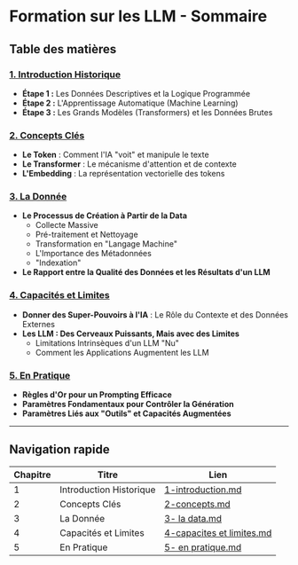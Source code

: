 # Formation sur les LLM - Sommaire

## Table des matières

### [1. Introduction Historique](./1-introduction.md)
- **Étape 1 :** Les Données Descriptives et la Logique Programmée
- **Étape 2 :** L'Apprentissage Automatique (Machine Learning)
- **Étape 3 :** Les Grands Modèles (Transformers) et les Données Brutes

### [2. Concepts Clés](./2-concepts.md)
- **Le Token** : Comment l'IA "voit" et manipule le texte
- **Le Transformer** : Le mécanisme d'attention et de contexte
- **L'Embedding** : La représentation vectorielle des tokens

### [3. La Donnée](./3-%20la%20data.md)
- **Le Processus de Création à Partir de la Data**
  - Collecte Massive
  - Pré-traitement et Nettoyage
  - Transformation en "Langage Machine"
  - L'Importance des Métadonnées
  - "Indexation"
- **Le Rapport entre la Qualité des Données et les Résultats d'un LLM**

### [4. Capacités et Limites](./4-capacites%20et%20limites.md)
- **Donner des Super-Pouvoirs à l'IA** : Le Rôle du Contexte et des Données Externes
- **Les LLM : Des Cerveaux Puissants, Mais avec des Limites**
  - Limitations Intrinsèques d'un LLM "Nu"
  - Comment les Applications Augmentent les LLM

### [5. En Pratique](./5-%20en%20pratique.md)
- **Règles d'Or pour un Prompting Efficace**
- **Paramètres Fondamentaux pour Contrôler la Génération**
- **Paramètres Liés aux "Outils" et Capacités Augmentées**

---

## Navigation rapide

| Chapitre | Titre | Lien |
|----------|-------|------|
| 1 | Introduction Historique | [1-introduction.md](./1-introduction.md) |
| 2 | Concepts Clés | [2-concepts.md](./2-concepts.md) |
| 3 | La Donnée | [3- la data.md](./3-%20la%20data.md) |
| 4 | Capacités et Limites | [4-capacites et limites.md](./4-capacites%20et%20limites.md) |
| 5 | En Pratique | [5- en pratique.md](./5-%20en%20pratique.md) | 
